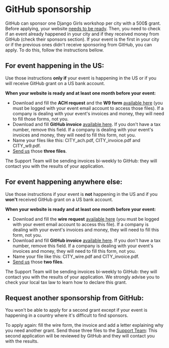 # GitHub sponsorship

GitHub can sponsor one Django Girls workshop per city with a 500$ grant. Before applying, your website [needs to be ready](../website/when_ready.md). Then, you need to check if an event already happened in your city and if they received money from GitHub (check their sponsors section). If your event is the first in your city or if the previous ones didn't receive sponsoring from GitHub, you can apply. To do this, follow the instructions bellow.

## For event happening in the US:

Use those instructions **only if** your event is happening in the US or if you will receive GitHub grant on a US bank account.

**When your website is ready and at least one month before your event:**

* Download and fill the **ACH request** and the **W9 form** [available here](https://drive.google.com/drive/u/0/folders/0BxqF-fMgUfHUM0lRSGhBVjNyT1U) (you must be logged with your event email account to access those files). If a company is dealing with your event's invoices and money, they will need to fill those forms, not you.
* Download and fill **GitHub invoice** [available here](https://docs.google.com/document/d/1ozXuqXyIok7p2rFkBHNjSZACp9FPB1yq1Tt9l8BbeEU/edit?usp=sharing). If you don't have a tax number, remove this field. If a company is dealing with your event's invoices and money, they will need to fill this form, not you.
* Name your files like this: CITY_ach.pdf, CITY_invoice.pdf and CITY_w9.pdf.
* [Send us](mailto:hello@djangogirls.org) those **three files**.

The Support Team will be sending invoices bi-weekly to GitHub: they will contact you with the results of your application.

## For event happening anywhere else:

Use those instructions if your event is **not** happening in the US and if you **won't** received GitHub grant on a US bank account.

**When your website is ready and at least one month before your event:**

* Download and fill the **wire request** [available here](https://drive.google.com/drive/u/0/folders/0BxqF-fMgUfHUM0lRSGhBVjNyT1U) (you must be logged with your event email account to access this file). If a company is dealing with your event's invoices and money, they will need to fill this form, not you.
* Download and fill **GitHub invoice** [available here](https://docs.google.com/document/d/1ozXuqXyIok7p2rFkBHNjSZACp9FPB1yq1Tt9l8BbeEU/edit?usp=sharing). If you don't have a tax number, remove this field. If a company is dealing with your event's invoices and money, they will need to fill this form, not you.
* Name your file like this: CITY_wire.pdf and CITY_invoice.pdf.
* [Send us](mailto:hello@djangogirls.org) those **two files**.

The Support Team will be sending invoices bi-weekly to GitHub: they will contact you with the results of your application. We strongly advise you to check your local tax law to learn how to declare this grant.

## Request another sponsorship from GitHub:

You won't be able to apply for a second grant except if your event is happening in a country where it's difficult to find sponsors.

To apply again: fill the wire form, the invoice and add a letter explaining why you need another grant. Send those three files to the [Support Team](mailto:hello@djangogirls.org): This second application will be reviewed by GitHub and they will contact you with the results.
